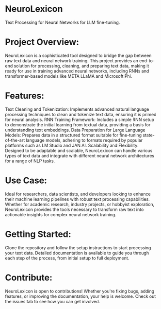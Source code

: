 # NeuroLexicon
Text Processing for Neural Networks for LLM fine-tuning.

# Project Overview:
NeuroLexicon is a sophisticated tool designed to bridge the gap between raw text data and neural network training. This project provides an end-to-end solution for processing, cleaning, and preparing text data, making it ready for use in training advanced neural networks, including RNNs and transformer-based models like META LLaMA and Microsoft Phi.

# Features:

Text Cleaning and Tokenization: Implements advanced natural language processing techniques to clean and tokenize text data, ensuring it is primed for neural analysis.
RNN Training Framework: Includes a simple RNN setup to demonstrate the initial learning from textual data, providing a basis for understanding text embeddings.
Data Preparation for Large Language Models: Prepares data in a structured format suitable for fine-tuning state-of-the-art language models, adhering to formats required by popular platforms such as LM Studio and JAN.AI.
Scalability and Flexibility: Designed to be adaptable and scalable, NeuroLexicon can handle various types of text data and integrate with different neural network architectures for a range of NLP tasks.

# Use Case:
Ideal for researchers, data scientists, and developers looking to enhance their machine learning pipelines with robust text processing capabilities. Whether for academic research, industry projects, or hobbyist exploration, NeuroLexicon provides the tools necessary to transform raw text into actionable insights for complex neural network training.

# Getting Started:
Clone the repository and follow the setup instructions to start processing your text data. Detailed documentation is available to guide you through each step of the process, from initial setup to full deployment.

# Contribute:
NeuroLexicon is open to contributions! Whether you're fixing bugs, adding features, or improving the documentation, your help is welcome. Check out the issues tab to see how you can get involved.
